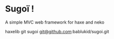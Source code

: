# Sugoï !
A simple MVC web framework for haxe and neko


haxelib git sugoi git@github.com:bablukid/sugoi.git
